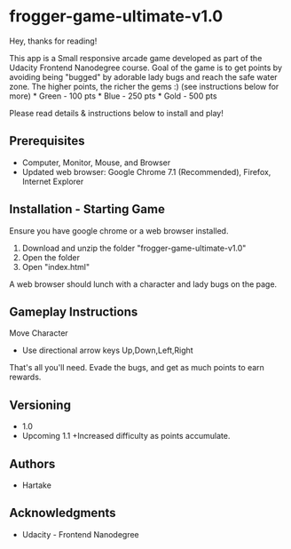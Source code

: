 # frogger-game-ultimate-v1.0
Hey, thanks for reading!

This app is a Small responsive arcade game developed as part of the Udacity Frontend Nanodegree course.
Goal of the game is to get points by avoiding being "bugged" by adorable lady bugs and reach the safe water zone.
 The higher points, the richer the gems :) (see instructions below for more)
    * Green - 100 pts
    * Blue  - 250 pts
    * Gold  - 500 pts

Please read details & instructions below to install and play!

## Prerequisites
* Computer, Monitor, Mouse, and Browser
* Updated web browser: Google Chrome 7.1 (Recommended), Firefox, Internet Explorer

## Installation - Starting Game
Ensure you have google chrome or a web browser installed.
1. Download and unzip the folder "frogger-game-ultimate-v1.0"
2. Open the folder
3. Open "index.html"

A web browser should lunch with a character and lady bugs on the page.

## Gameplay Instructions

Move Character
* Use directional arrow keys Up,Down,Left,Right

That's all you'll need. Evade the bugs, and get as much points to earn rewards.

## Versioning
* 1.0
* Upcoming 1.1
    +Increased difficulty as points accumulate.

## Authors
* Hartake

## Acknowledgments
* Udacity - Frontend Nanodegree
